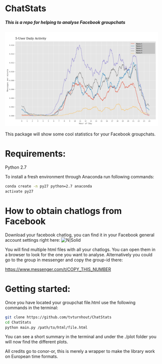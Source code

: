 # ChatStats

##### This is a repo for helping to analyse Facebook groupchats

![](https://github.com/tvturnhout/chatstats/blob/master/examples/example1.png)


This package will show some cool statistics for your Facebook groupchats.

# Requirements:

Python 2.7

To install a fresh environment through Anaconda run following commands:
```sh
conda create -n py27 python=2.7 anaconda
activate py27
```
# How to obtain chatlogs from Facebook

Download your facebook chatlog, you can find it in your Facebook general account settings right here:
![N|Solid](https://i.imgur.com/LrVWagZ.png)


You will find multiple html files with all your chatlogs. You can open them in a browser to look for the one you want to analyse.
Alternatively you could go to the group in messenger and copy the group-id there:

https://www.messenger.com/t/COPY_THIS_NUMBER

# Getting started:

Once you have located your groupchat file.html use the following commands in the terminal:

```sh
git clone https://github.com/tvturnhout/ChatStats
cd ChatStats
python main.py /path/to/html/file.html

```
You can see a short summary in the terminal and under the ./plot folder you will now find the different plots.

All credits go to conor-or, this is merely a wrapper to make the library work on European time formats.

